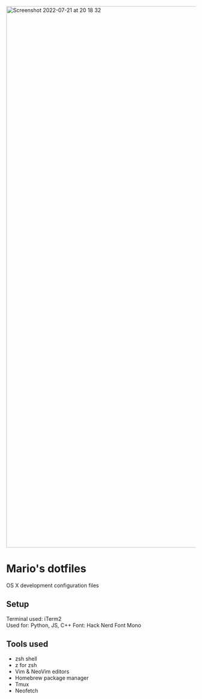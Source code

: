 <img width="1440" alt="Screenshot 2022-07-21 at 20 18 32" src="https://user-images.githubusercontent.com/55505135/180275096-0df4bc5a-521a-4b3b-bcdc-82837b0ebd51.png">

# Mario's dotfiles
OS X development configuration files

## Setup
Terminal used: iTerm2  
Used for: Python, JS, C++
Font: Hack Nerd Font Mono

## Tools used
  - zsh shell
  - z for zsh
  - Vim & NeoVim editors
  - Homebrew package manager
  - Tmux
  - Neofetch
